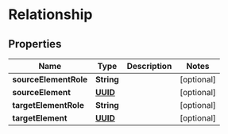 
# Relationship

## Properties
Name | Type | Description | Notes
------------ | ------------- | ------------- | -------------
**sourceElementRole** | **String** |  |  [optional]
**sourceElement** | [**UUID**](UUID.md) |  |  [optional]
**targetElementRole** | **String** |  |  [optional]
**targetElement** | [**UUID**](UUID.md) |  |  [optional]



